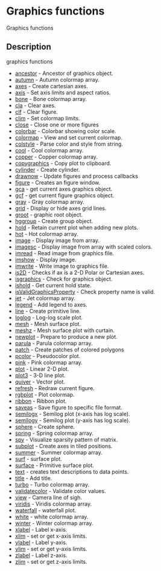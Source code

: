 # Graphics functions

Graphics functions

## Description

graphics functions

- [ancestor](ancestor.md) - Ancestor of graphics object.
- [autumn](autumn.md) - Autumn colormap array.
- [axes](axes.md) - Create cartesian axes.
- [axis](axis.md) - Set axis limits and aspect ratios.
- [bone](bone.md) - Bone colormap array.
- [cla](cla.md) - Clear axes.
- [clf](clf.md) - Clear figure.
- [clim](clim.md) - Set colormap limits.
- [close](close.md) - Close one or more figures
- [colorbar](colorbar.md) - Colorbar showing color scale.
- [colormap](colormap.md) - View and set current colormap.
- [colstyle](colstyle.md) - Parse color and style from string.
- [cool](cool.md) - Cool colormap array.
- [copper](copper.md) - Copper colormap array.
- [copygraphics](copygraphics.md) - Copy plot to clipboard.
- [cylinder](cylinder.md) - Create cylinder.
- [drawnow](drawnow.md) - Update figures and process callbacks
- [figure](figure.md) - Creates an figure window.
- [gca](gca.md) - get current axes graphics object.
- [gcf](gcf.md) - get current figure graphics object.
- [gray](gray.md) - Gray colormap array.
- [grid](grid.md) - Display or hide axes grid lines.
- [groot](groot.md) - graphic root object.
- [hggroup](hggroup.md) - Create group object.
- [hold](hold.md) - Retain current plot when adding new plots.
- [hot](hot.md) - Hot colormap array.
- [image](image.md) - Display image from array.
- [imagesc](imagesc.md) - Display image from array with scaled colors.
- [imread](imread.md) - Read image from graphics file.
- [imshow](imshow.md) - Display image.
- [imwrite](imwrite.md) - Write image to graphics file.
- [is2D](is2D.md) - Checks if ax is a 2-D Polar or Cartesian axes.
- [isgraphics](isgraphics.md) - Check for graphics object.
- [ishold](ishold.md) - Get current hold state.
- [isValidGraphicsProperty](isValidGraphicsProperty.md) - Check property name is valid.
- [jet](jet.md) - Jet colormap array.
- [legend](legend.md) - Add legend to axes.
- [line](line.md) - Create primitive line.
- [loglog](loglog.md) - Log-log scale plot.
- [mesh](mesh.md) - Mesh surface plot.
- [meshz](meshz.md) - Mesh surface plot with curtain.
- [newplot](newplot.md) - Prepare to produce a new plot.
- [parula](parula.md) - Parula colormap array.
- [patch](patch.md) - Create patches of colored polygons
- [pcolor](pcolor.md) - Pseudocolor plot.
- [pink](pink.md) - Pink colormap array.
- [plot](plot.md) - Linear 2-D plot.
- [plot3](plot3.md) - 3-D line plot.
- [quiver](quiver.md) - Vector plot.
- [refresh](refresh.md) - Redraw current figure.
- [rgbplot](rgbplot.md) - Plot colormap.
- [ribbon](ribbon.md) - Ribbon plot.
- [saveas](saveas.md) - Save figure to specific file format.
- [semilogx](semilogx.md) - Semilog plot (x-axis has log scale).
- [semilogy](semilogy.md) - Semilog plot (y-axis has log scale).
- [sphere](sphere.md) - Create sphere.
- [spring](spring.md) - Spring colormap array.
- [spy](spy.md) - Visualize sparsity pattern of matrix.
- [subplot](subplot.md) - Create axes in tiled positions.
- [summer](summer.md) - Summer colormap array.
- [surf](surf.md) - surface plot.
- [surface](surface.md) - Primitive surface plot.
- [text](text.md) - creates text descriptions to data points.
- [title](title.md) - Add title.
- [turbo](turbo.md) - Turbo colormap array.
- [validatecolor](validatecolor.md) - Validate color values.
- [view](view.md) - Camera line of sigh.
- [viridis](viridis.md) - Viridis colormap array.
- [waterfall](waterfall.md) - waterfall plot.
- [white](white.md) - white colormap array.
- [winter](winter.md) - Winter colormap array.
- [xlabel](xlabel.md) - Label x-axis.
- [xlim](xlim.md) - set or get x-axis limits.
- [ylabel](ylabel.md) - Label y-axis.
- [ylim](ylim.md) - set or get y-axis limits.
- [zlabel](zlabel.md) - Label z-axis.
- [zlim](zlim.md) - set or get z-axis limits.
